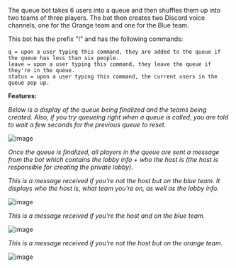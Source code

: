 The queue bot takes 6 users into a queue and then shuffles them up into two teams of three players. 
The bot then creates two Discord voice channels, one for the Orange team and one for the Blue team.

This bot has the prefix "!" and has the following commands:

```
q = upon a user typing this command, they are added to the queue if the queue has less than six people.
leave = upon a user typing this command, they leave the queue if they're in the queue.
status = upon a user typing this command, the current users in the queue pop up.
```

**Features:**



*Below is a display of the queue being finalized and the teams being created. Also, if you try queueing right when a queue is called, 
you are told to wait a few seconds for the previous queue to reset.*

![image](https://user-images.githubusercontent.com/38481385/110364616-fe0d0e80-8011-11eb-9348-fc3361d0da0d.png)


*Once the queue is finalized, all players in the queue are sent a message from the bot which contains the lobby info + who the host is 
(the host is responsible for creating the private lobby).*

*This is a message received if you're not the host but on the blue team. It displays who the host is, what team you're on, as well as the lobby info.*

![image](https://user-images.githubusercontent.com/38481385/110364926-61973c00-8012-11eb-866c-270dd900ee12.png)

*This is a message received if you're the host and on the blue team.*

![image](https://user-images.githubusercontent.com/38481385/110365096-986d5200-8012-11eb-8cf4-68a065fcac00.png)

*This is a message received if you're not the host but on the orange team.*

![image](https://user-images.githubusercontent.com/38481385/110365157-afac3f80-8012-11eb-9dbc-f36d4ae24cae.png)
